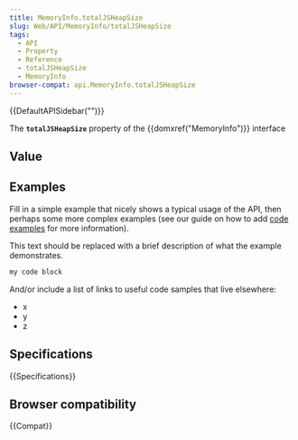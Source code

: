 ```yaml
---
title: MemoryInfo.totalJSHeapSize
slug: Web/API/MemoryInfo/totalJSHeapSize
tags:
  - API
  - Property
  - Reference
  - totalJSHeapSize
  - MemoryInfo
browser-compat: api.MemoryInfo.totalJSHeapSize
---
```

{{DefaultAPISidebar("")}}

The **`totalJSHeapSize`** property of the {{domxref("MemoryInfo")}} interface 

## Value



## Examples

Fill in a simple example that nicely shows a typical usage of the API, then perhaps some more complex examples (see our guide on how to add [code examples](/en-US/docs/MDN/Contribute/Structures/Code_examples) for more information).

This text should be replaced with a brief description of what the example demonstrates.

```js
my code block
```

And/or include a list of links to useful code samples that live elsewhere:

*   x
*   y
*   z

## Specifications

{{Specifications}}

## Browser compatibility

{{Compat}}


